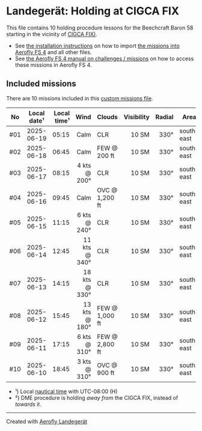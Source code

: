 # Landegerät: Holding at CIGCA FIX

This file contains 10 holding procedure lessons for the Beechcraft Baron 58 starting in the vicinity of [CIGCA FIX)](https://skyvector.com/?ll=41.611%2C-124.2915&chart=301&zoom=2).

- See [the installation instructions](https://fboes.github.io/aerofly-missions/docs/generic-installation.html) on how to import [the missions into Aerofly FS 4](missions/custom_missions_user.tmc) and all other files.
- See [the Aerofly FS 4 manual on challenges / missions](https://www.aerofly.com/tutorials/missions/) on how to access these missions in Aerofly FS 4.

## Included missions

There are 10 missions included in this [custom missions file](missions/custom_missions_user.tmc).

| No  | Local date¹ | Local time¹ |          Wind | Clouds         | Visibility | Radial | Area       |  DME | Turn | Altitude |
| :-: | ----------- | ----------: | ------------: | -------------- | ---------: | -----: | ---------- | ---: | :--: | -------: |
| #01 | 2025-06-19  |       05:15 |          Calm | CLR            |      10 SM |   330° | south-east |    — |  R   | 2,400 ft |
| #02 | 2025-06-18  |       06:45 |          Calm | FEW @ 200 ft   |      10 SM |   330° | south-east |    — |  R   | 2,400 ft |
| #03 | 2025-06-17  |       08:15 |  4 kts @ 200° | CLR            |      10 SM |   330° | south-east |    — |  R   | 2,400 ft |
| #04 | 2025-06-16  |       09:45 |          Calm | OVC @ 1,200 ft |      10 SM |   330° | south-east |    — |  R   | 2,400 ft |
| #05 | 2025-06-15  |       11:15 |  6 kts @ 240° | CLR            |      10 SM |   330° | south-east |    — |  R   | 2,400 ft |
| #06 | 2025-06-14  |       12:45 | 11 kts @ 340° | CLR            |      10 SM |   330° | south-east |    — |  R   | 2,400 ft |
| #07 | 2025-06-13  |       14:15 | 18 kts @ 330° | CLR            |      10 SM |   330° | south-east |    — |  R   | 2,400 ft |
| #08 | 2025-06-12  |       15:45 | 13 kts @ 180° | FEW @ 1,000 ft |      10 SM |   330° | south-east |    — |  R   | 2,400 ft |
| #09 | 2025-06-11  |       17:15 |  6 kts @ 310° | FEW @ 2,800 ft |      10 SM |   330° | south-east |    — |  R   | 2,400 ft |
| #10 | 2025-06-10  |       18:45 |  3 kts @ 310° | OVC @ 900 ft   |      10 SM |   330° | south-east |    — |  R   | 2,400 ft |

- ¹) Local [nautical time](https://en.wikipedia.org/wiki/Nautical_time) with UTC-08:00 (H)
- ²) DME procedure is holding _away from_ the CIGCA FIX, instead of _towards_ it.

---

Created with [Aerofly Landegerät](https://github.com/fboes/aerofly-patterns)
